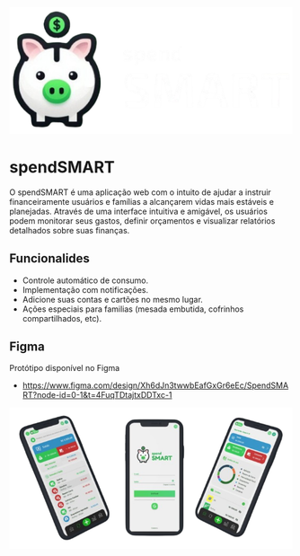 <p align="center">
<img src="imagens/logo_white.png" alt="Logo do spendSMART">
</p>

<h1> spendSMART </h1>
O spendSMART é uma aplicação web com o intuito de ajudar a instruir financeiramente usuários e famílias a alcançarem vidas mais estáveis e planejadas. Através de uma interface intuitiva e amigável, os usuários podem monitorar seus gastos, definir orçamentos e visualizar relatórios detalhados sobre suas finanças.

## Funcionalides
- Controle automático de consumo.
- Implementação com notificações.
- Adicione suas contas e cartões no mesmo lugar.
- Ações especiais para familias (mesada embutida, cofrinhos compartilhados, etc).

## Figma
Protótipo disponível no Figma
- https://www.figma.com/design/Xh6dJn3twwbEafGxGr6eEc/SpendSMART?node-id=0-1&t=4FuqTDtajtxDDTxc-1

<p align="center">
<img src="imagens/mockup-figma.png" alt="Logo do spendSMART">
</p>

